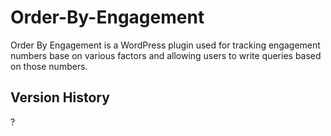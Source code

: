 Order-By-Engagement
===================

Order By Engagement is a WordPress plugin used for tracking engagement numbers base on various factors and allowing users to write queries based on those numbers.

Version History
---------------

?